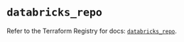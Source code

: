 # `databricks_repo`

Refer to the Terraform Registry for docs: [`databricks_repo`](https://registry.terraform.io/providers/databricks/databricks/1.69.0/docs/resources/repo).
